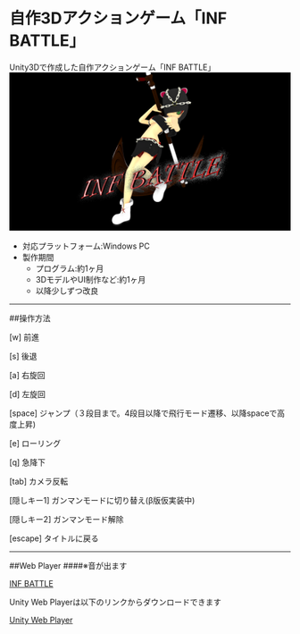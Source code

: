 # 自作3Dアクションゲーム「INF BATTLE」
Unity3Dで作成した自作アクションゲーム「INF BATTLE」
![manual](/image/main_image.png)

- 対応プラットフォーム:Windows PC
- 製作期間
    - プログラム:約1ヶ月 
    - 3DモデルやUI制作など:約1ヶ月
    - 以降少しずつ改良

***

##操作方法

[w]         前進

[s]         後退

[a]         右旋回

[d]         左旋回

[space]     ジャンプ（３段目まで。4段目以降で飛行モード遷移、以降spaceで高度上昇)

[e]         ローリング

[q]         急降下

[tab]       カメラ反転

[隠しキー1]  ガンマンモードに切り替え(β版仮実装中)

[隠しキー2]   ガンマンモード解除

[escape]  タイトルに戻る

***


##Web Player
####※音が出ます

[INF BATTLE](https://googledrive.com/host/0B6E2l8AehLM9YjIzRVZiQjhpWVk/IB_WEB.html)

Unity Web Playerは以下のリンクからダウンロードできます

[Unity Web Player](https://unity3d.com/jp/webplayer)
